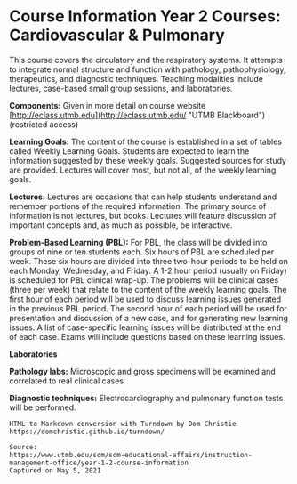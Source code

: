 # Course Information Year 2 Courses: Cardiovascular & Pulmonary

This course covers the circulatory and the respiratory systems. It attempts to integrate normal structure and function with pathology, pathophysiology, therapeutics, and diagnostic techniques. Teaching modalities include lectures, case-based small group sessions, and laboratories.

**Components:** Given in more detail on course website [http://eclass.utmb.edu](http://eclass.utmb.edu/ "UTMB Blackboard") (restricted access)

**Learning Goals:** The content of the course is established in a set of tables called Weekly Learning Goals. Students are expected to learn the information suggested by these weekly goals. Suggested sources for study are provided. Lectures will cover most, but not all, of the weekly learning goals.

**Lectures:** Lectures are occasions that can help students understand and remember portions of the required information. The primary source of information is not lectures, but books. Lectures will feature discussion of important concepts and, as much as possible, be interactive.

**Problem-Based Learning (PBL):** For PBL, the class will be divided into groups of nine or ten students each. Six hours of PBL are scheduled per week. These six hours are divided into three two-hour periods to be held on each Monday, Wednesday, and Friday. A 1-2 hour period (usually on Friday) is scheduled for PBL clinical wrap-up. The problems will be clinical cases (three per week) that relate to the content of the weekly learning goals. The first hour of each period will be used to discuss learning issues generated in the previous PBL period. The second hour of each period will be used for presentation and discussion of a new case, and for generating new learning issues. A list of case-specific learning issues will be distributed at the end of each case. Exams will include questions based on these learning issues.

**Laboratories**

**Pathology labs:** Microscopic and gross specimens will be examined and correlated to real clinical cases

**Diagnostic techniques:** Electrocardiography and pulmonary function tests will be performed.

```
HTML to Markdown conversion with Turndown by Dom Christie
https://domchristie.github.io/turndown/

Source:
https://www.utmb.edu/som/som-educational-affairs/instruction-management-office/year-1-2-course-information
Captured on May 5, 2021
```

